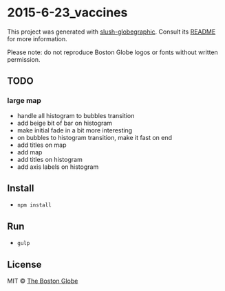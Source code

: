 # 2015-6-23_vaccines

This project was generated with [slush-globegraphic](https://github.com/BostonGlobe/slush-globegraphic). Consult its [README](https://github.com/BostonGlobe/slush-globegraphic) for more information.

Please note: do not reproduce Boston Globe logos or fonts without written permission.

## TODO

### large map
- handle all histogram to bubbles transition
- add beige bit of bar on histogram
- make initial fade in a bit more interesting
- on bubbles to histogram transition, make it fast on end
- add titles on map
- add map
- add titles on histogram
- add axis labels on histogram

## Install

- `npm install`

## Run

- `gulp`

## License

MIT © [The Boston Globe](http://github.com/BostonGlobe)